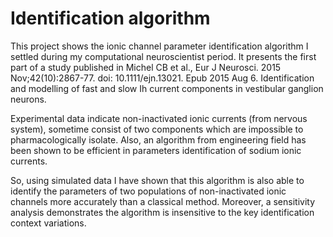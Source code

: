 # Identification algorithm

This project shows the ionic channel parameter identification algorithm I settled during my computational neuroscientist period. It presents the first part of a study published in Michel CB et al., Eur J Neurosci. 2015 Nov;42(10):2867-77. doi: 10.1111/ejn.13021. Epub 2015 Aug 6. Identification and modelling of fast and slow Ih current components in vestibular ganglion neurons.

Experimental data indicate non-inactivated ionic currents (from nervous system), sometime consist of two components which are impossible to pharmacologically isolate. Also, an algorithm from engineering field has been shown to be efficient in parameters identification of sodium ionic currents.

So, using simulated data I have shown that this algorithm is also able to identify the parameters of two populations of non-inactivated ionic channels more accurately than a classical method. Moreover, a sensitivity analysis demonstrates the algorithm is insensitive to the key identification context variations.
